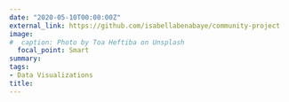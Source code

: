 ```yaml
---
date: "2020-05-10T00:00:00Z"
external_link: https://github.com/isabellabenabaye/community-project
image:
#  caption: Photo by Toa Heftiba on Unsplash
  focal_point: Smart
summary: 
tags:
- Data Visualizations
title: 
---
```

